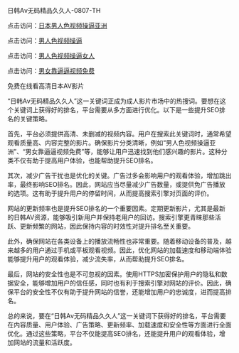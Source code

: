 日韩Aⅴ无码精品久久人-0807-TH

点击访问：<a href="https://heiliaoxwd5i8.pages.dev">日本男人色视频操逼亚洲</a>

点击访问：<a href="https://heiliaoll4qsx.pages.dev">男人色视频操逼</a>

点击访问：<a href="https://heiliaowt0d7p.pages.dev">男人色视频操逼女人</a>

点击访问：<a href="https://heiliaoe8ajia.pages.dev">男女靠逼逼视频免费</a>

免费在线看高清日本AV影片

“日韩Aⅴ无码精品久久人”这一关键词正成为成人影片市场中的热搜词。要想在这个关键词上获得好的排名，平台需要从多方面进行优化。以下是一些提升SEO排名的关键策略。

首先，平台必须提供高清、未删减的视频内容。用户在搜索此关键词时，通常希望观看质量高、内容完整的影片。确保影片分类清晰，例如“男人色视频操逼亚洲”、“男女靠逼逼视频免费”等，能够让用户迅速找到他们感兴趣的影片。这种分类不仅有助于提高用户体验，也能帮助提升SEO排名。

其次，减少广告干扰也是优化的关键。广告过多会影响用户的观看体验，增加跳出率，最终影响SEO排名。因此，网站应当尽量减少广告数量，或提供免广告播放的选项。这有助于提升用户的停留时间，从而提高搜索引擎对页面的评价。

网站的更新频率也是提升SEO排名的一个重要因素。定期更新影片，尤其是最新的日韩AV资源，能够吸引新用户并保持老用户的回访。搜索引擎更青睐那些活跃、更新频繁的网站，因此保持内容的时效性对提升排名至关重要。

此外，确保网站在各类设备上的播放流畅性也非常重要。随着移动设备的普及，越来越多的用户通过手机或平板观看视频。因此，优化网站的加载速度和移动端体验能够提升用户的观看体验，减少流失率，从而帮助提升SEO排名。

最后，网站的安全性也是不可忽视的因素。使用HTTPS加密保护用户的隐私和数据安全，能够增加用户的信任感，同时也有利于搜索引擎对网站的评价。因此，确保平台的安全性不仅有助于提升网站的信誉，还能增加用户的忠诚度，进而提高排名。

总的来说，要在“日韩Aⅴ无码精品久久人”这一关键词下获得好的排名，平台需要在内容质量、用户体验、广告策略、更新频率、加载速度和安全性等方面进行全面优化。通过这些策略，平台不仅能提高SEO排名，还能提升用户的观看体验，增加网站的流量和活跃度。


<span style="display:none;">[Canonical link]( https://github.com/lh46166/46164 ）</span>
